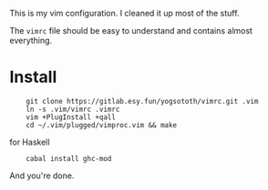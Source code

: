 This is my vim configuration. I cleaned it up most of the stuff.

The `vimrc` file should be easy to understand and contains almost everything.

# Install

        git clone https://gitlab.esy.fun/yogsototh/vimrc.git .vim
        ln -s .vim/vimrc .vimrc
        vim +PlugInstall +qall
        cd ~/.vim/plugged/vimproc.vim && make

for Haskell

        cabal install ghc-mod

And you're done.
